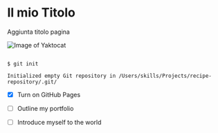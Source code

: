 # Il mio Titolo

Aggiunta titolo pagina

![Image of Yaktocat](https://octodex.github.com/images/yaktocat.png)

```

$ git init

Initialized empty Git repository in /Users/skills/Projects/recipe-repository/.git/

```

- [x] Turn on GitHub Pages

- [ ] Outline my portfolio

- [ ] Introduce myself to the world
